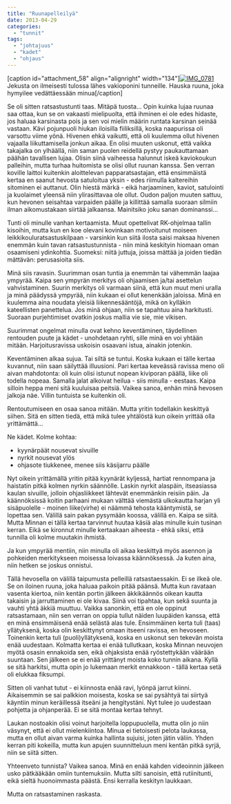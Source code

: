 ```yaml
---
title: "Ruunapelleilyä"
date: 2013-04-29
categories: 
  - "tunnit"
tags: 
  - "johtajuus"
  - "kadet"
  - "ohjaus"
---
```


\[caption id="attachment\_58" align="alignright" width="134"\][![IMG_0781](images/img_0781.jpg)](https://jagster.eksis.one/wp-content/uploads/img_0781.jpg) Jekusta on ilmeisesti tulossa lähes vakioponini tunneille. Hauska ruuna, joka hymyilee vedättäessään minua\[/caption\]

Se oli sitten ratsastustunti taas. Mitäpä tuosta... Opin kuinka lujaa ruunaa saa ottaa, kun se on vakaasti mielipuolta, että ihminen ei ole edes hidaste, jos haluaa karsinasta pois ja sen voi mielin määrin runtata karsinan seinää vastaan. Kävi pojunpuoli hiukan iloisilla fiiliksillä, koska naapurissa oli varsottu viime yönä. Hivenen ehkä vaikutti, että oli kuulemma ollut hivenen vajaalla liikuttamisella jonkun aikaa. En olisi muuten uskonut, että vaikka takajalka on ylhäällä, niin saman puolen reidellä pystyy paukauttamaan päähän tavallisen lujaa. Olisin siinä vaiheessa halunnut iskeä kaviokoukun palleihin, mutta turhaa huitomista se olisi ollut ruunan kanssa. Sen verran koville laittoi kuitenkin aloittelevan papparatsastajan, että ensimmäistä kertaa en saanut hevosta satuloitua yksin - edes riimulla kaltereihin sitominen ei auttanut. Olin hiestä märkä - eikä harjaaminen, kaviot, satulointi ja kuolaimet yleensä niin ylirasittavaa ole ollut. Oudon paljon muuten sattuu, kun hevonen seisahtaa varpaiden päälle ja killittää samalla suoraan silmiin ilman aikomustakaan siirtää jalkaansa. Mainitsiko joku sanan dominanssi...

<!--more-->

Tunti oli minulle vanhan kertaamista. Muut opettelivat RK-ohjelmaa tallin kisoihin, mutta kun en koe olevani kovinkaan motivoitunut moiseen leikkikouluratsastuskilpaan - varsinkin kun siitä ilosta saisi maksaa hivenen enemmän kuin tavan ratsastustunnista - niin minä keskityin hiomaan oman osaamiseni ydinkohtia. Suomeksi: niitä juttuja, joissa mättää ja joiden tiedän mättävän: perusasioita siis.

Minä siis ravasin. Suurimman osan tuntia ja enemmän tai vähemmän laajaa ympyrää. Kaipa sen ympyrän merkitys oli ohjaamisen ja/tai asettelun vahvistaminen. Suurin merkitys oli varmaan siinä, että kun muut meni uralla ja minä päädyssä ympyrää, niin kukaan ei ollut kenenkään jaloissa. Minä en kuulemma aina noudata yleisiä liikennesääntöjä, mikä on kylläkin kateellisten panettelua. Jos minä ohjaan, niin se tapahtuu aina harkitusti. Suoraan purjehtimiset ovatkin joskus mallia vie sie, mie vikisen.

Suurimmat ongelmat minulla ovat kehno keventäminen, täydellinen rentouden puute ja kädet - unohdetaan ryhti, sille minä en voi yhtään mitään. Harjoitusravissa uskoisin osaavani istua, ainakin jotenkin.

Keventäminen alkaa sujua. Tai siltä se tuntui. Koska kukaan ei tälle kertaa kuvannut, niin saan säilyttää illuusioni. Pari kertaa keveässä ravissa meno oli aivan mahdotonta: oli kuin olisi istunut nopean kiviporan päällä, liike oli todella nopeaa. Samalla jalat alkoivat heilua - siis minulla - eestaas. Kaipa silloin heppa meni sitä kuuluisaa peitsiä. Vaikea sanoa, enhän minä hevosen jalkoja näe. Villin tuntuista se kuitenkin oli.

Rentoutumiseen en osaa sanoa mitään. Mutta yritin todellakin keskittyä siihen. Sitä en sitten tiedä, että mikä tulee yhtälöstä kun oikein yrittää olla yrittämättä...

Ne kädet. Kolme kohtaa:

- kyynärpäät nousevat sivuille
- nyrkit nousevat ylös
- ohjasote tiukkenee, menee siis käsijarru päälle

Nyt oikein yrittämällä yritin pitää kyynärät kyljessä, hartiat rennompana ja haistatin pitkä kolmen nyrkin säännölle. Laskin nyrkit alaspäin, itseasiassa kaulan sivuille, jolloin ohjasliikkeet lähtevät enemmänkin reisiin päin. Ja käännöksissä koitin parhaani mukaan välttää viemästä ulkokautta harjan yli sisäpuolelle - moinen liike(virhe) ei näämmä tehosta kääntymistä, se lopettaa sen. Välillä sain pakan pysymään koossa, välillä en. Kaipa se siitä. Mutta Minnan ei tällä kertaa tarvinnut huutaa käsiä alas minulle kuin tusinan kerran. Eikä se kironnut minulle kertaakaan aiheesta - ehkä siksi, että tunnilla oli kolme muutakin ihmistä.

Ja kun ympyrää mentiin, niin minulla oli aikaa keskittyä myös asennon ja pohkeiden merkitykseen moisessa loivassa käännöksessä. Ja kuten aina, niin hetken se joskus onnistui.

Tällä hevosella on välillä taipumusta pelleillä ratsastaessakin. Ei se ilkeä ole. Se on iloinen ruuna, joka haluaa paikoin pitää päänsä. Mutta kun ravataan vasenta kiertoa, niin kentän portin jälkeen äkkikäännös oikean kautta takaisin ja jarruttaminen ei ole kivaa. Siinä voi tipahtaa, kun sekä suunta ja vauhti yhtä äkkiä muuttuu. Vaikka sanonkin, että en ole oppinut ratsastamaan, niin sen verran on oppia tullut näiden luupäiden kanssa, että en minä ensimmäisenä enää selästä alas tule. Ensimmäinen kerta tuli (taas) yllätyksenä, koska olin keskittynyt omaan itseeni ravissa, en hevoseen. Toinenkin kerta tuli (puoli)yllätyksenä, koska en uskonut sen tekevän moista enää uudestaan. Kolmatta kertaa ei enää tullutkaan, koska Minnan neuvojen myötä osasin ennakoida sen, eikä ohjaksista enää ryöstettykään väärään suuntaan. Sen jälkeen se ei enää yrittänyt moista koko tunnin aikana. Kyllä se sitä harkitsi, mutta opin jo lukemaan merkit ennakkoon - tällä kertaa setä oli elukkaa fiksumpi.

Sitten oli vanhat tutut - ei kiinnosta enää ravi, lyönpä jarrut kiinni. Aikaisemmin se sai palkkion moisesta, koska se sai pysähtyä tai siirtyä käyntiin minun keräillessä itseäni ja hengitystäni. Nyt tulee jo uudestaan pohjetta ja ohjanperää. Ei se sitä montaa kertaa tehnyt.

Laukan nostoakin olisi voinut harjoitella loppupuolella, mutta olin jo niin väsynyt, että ei ollut mielenkiintoa. Minua ei tietoisesti pelota laukassa, mutta en ollut aivan varma kuinka hallinta sujuisi, joten jätin väliin. Yhden kerran piti kokeilla, mutta kun apujen suunnitteluun meni kentän pitkä syrjä, niin se siitä sitten.

Yhteenveto tunnista? Vaikea sanoa. Minä en enää kahden videoinnin jälkeen usko pätkääkään omiin tuntemuksiin. Mutta silti sanoisin, että rutiinitunti, eikä sieltä huonoimmasta päästä. Ensi kerralla keskityn laukkaan.

Mutta on ratsastaminen raskasta.
